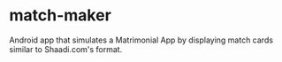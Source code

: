 # match-maker
Android app that simulates a Matrimonial App by displaying match cards similar to Shaadi.com's format.
